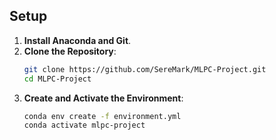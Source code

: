 ## Setup

1. **Install Anaconda and Git**.  
2. **Clone the Repository**:  
   ```bash
   git clone https://github.com/SereMark/MLPC-Project.git
   cd MLPC-Project
   ```
3. **Create and Activate the Environment**:  
   ```bash
   conda env create -f environment.yml
   conda activate mlpc-project
   ```